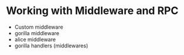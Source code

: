 # Working with Middleware and RPC
- Custom middleware
- gorilla middleware
- alice middleware
- gorilla handlers (middlewares)